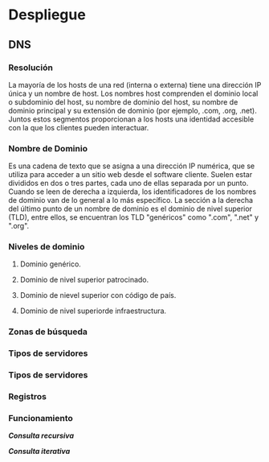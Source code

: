 # Despliegue

## DNS

### Resolución

La mayoría de los hosts de una red (interna o externa) tiene una dirección IP única y un nombre de host.
Los nombres host comprenden el dominio local o subdominio del host, su nombre de dominio del host, su nombre de dominio
principal y su extensión de dominio (por ejemplo, .com, .org, .net). Juntos estos segmentos proporcionan a los 
hosts una identidad accesible con la que los clientes pueden interactuar.

### Nombre de Dominio

Es una cadena de texto que se asigna a una dirección IP numérica, que se utiliza para acceder a un sitio web desde 
el software cliente. Suelen estar divididos en dos o tres partes, cada uno de ellas separada por un punto. Cuando
se leen de derecha a izquierda, los identificadores de los nombres de dominio van de lo general a lo más específico. 
La sección a la  derecha del último punto de un nombre de dominio es el dominio de nivel superior (TLD), entre ellos, 
se encuentran los TLD "genéricos" como ".com", ".net" y ".org".

### Niveles de dominio

1. Dominio genérico.

2. Dominio de nivel superior patrocinado.

3. Dominio de nievel superior con código de país.

4. Dominio de nivel superiorde infraestructura.

### Zonas de búsqueda



###  Tipos de servidores



### Tipos de servidores



### Registros



### Funcionamiento



**_Consulta recursiva_**



**_Consulta iterativa_**
